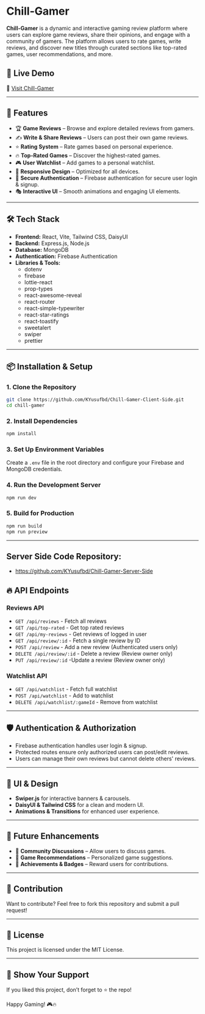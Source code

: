 # Chill-Gamer

**Chill-Gamer** is a dynamic and interactive gaming review platform where users can explore game reviews, share their opinions, and engage with a community of gamers. The platform allows users to rate games, write reviews, and discover new titles through curated sections like top-rated games, user recommendations, and more.

## 🚀 Live Demo
🔗 [Visit Chill-Gamer](https://chill-gamer-yk.netlify.app/)

---

## 📌 Features
- 🏆 **Game Reviews** – Browse and explore detailed reviews from gamers.
- ✍ **Write & Share Reviews** – Users can post their own game reviews.
- ⭐ **Rating System** – Rate games based on personal experience.
- 🔥 **Top-Rated Games** – Discover the highest-rated games.
- 🎮 **User Watchlist** – Add games to a personal watchlist.
- 🔄 **Responsive Design** – Optimized for all devices.
- 🔐 **Secure Authentication** – Firebase authentication for secure user login & signup.
- 🎭 **Interactive UI** – Smooth animations and engaging UI elements.

---

## 🛠️ Tech Stack
- **Frontend:** React, Vite, Tailwind CSS, DaisyUI
- **Backend:** Express.js, Node.js
- **Database:** MongoDB
- **Authentication:** Firebase Authentication
- **Libraries & Tools:**
  - dotenv
  - firebase
  - lottie-react
  - prop-types
  - react-awesome-reveal
  - react-router
  - react-simple-typewriter
  - react-star-ratings
  - react-toastify
  - sweetalert
  - swiper
  - prettier

---

## 📦 Installation & Setup
### **1. Clone the Repository**
```sh
git clone https://github.com/KYusufbd/Chill-Gamer-Client-Side.git
cd chill-gamer
```

### **2. Install Dependencies**
```sh
npm install
```

### **3. Set Up Environment Variables**
Create a `.env` file in the root directory and configure your Firebase and MongoDB credentials.

### **4. Run the Development Server**
```sh
npm run dev
```

### **5. Build for Production**
```sh
npm run build
npm run preview
```

---

## Server Side Code Repository: 
- https://github.com/KYusufbd/Chill-Gamer-Server-Side


## 🔥 API Endpoints

### **Reviews API**
- `GET /api/reviews` - Fetch all reviews
- `GET /api/top-rated` - Get top rated reviews
- `GET /api/my-reviews` - Get reviews of logged in user
- `GET /api/review/:id` - Fetch a single review by ID
- `POST /api/review` - Add a new review (Authenticated users only)
- `DELETE /api/review/:id` - Delete a review (Review owner only)
- `PUT /api/review/:id` -Update a review (Review owner only)

### **Watchlist API**
- `GET /api/watchlist` - Fetch full watchlist
- `POST /api/watchlist` - Add to watchlist
- `DELETE /api/watchlist/:gameId` - Remove from watchlist

---

## 🛡️ Authentication & Authorization
- Firebase authentication handles user login & signup.
- Protected routes ensure only authorized users can post/edit reviews.
- Users can manage their own reviews but cannot delete others' reviews.

---

## 🎨 UI & Design
- **Swiper.js** for interactive banners & carousels.
- **DaisyUI & Tailwind CSS** for a clean and modern UI.
- **Animations & Transitions** for enhanced user experience.

---

## 📝 Future Enhancements
- 📢 **Community Discussions** – Allow users to discuss games.
- 🎯 **Game Recommendations** – Personalized game suggestions.
- 🏅 **Achievements & Badges** – Reward users for contributions.

---

## 🤝 Contribution
Want to contribute? Feel free to fork this repository and submit a pull request!

---

## 📄 License
This project is licensed under the MIT License.

---

## 🌟 Show Your Support
If you liked this project, don’t forget to ⭐ the repo!

Happy Gaming! 🎮🔥


